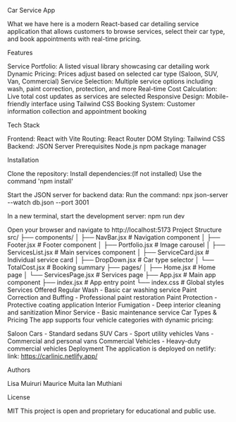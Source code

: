 Car Service App

What we have here is a modern React-based car detailing service application that allows customers to browse services, select their car type, and book appointments with real-time pricing.

Features

Service Portfolio: A listed visual library showcasing car detailing work
Dynamic Pricing: Prices adjust based on selected car type (Saloon, SUV, Van, Commercial)
Service Selection: Multiple service options including wash, paint correction, protection, and more
Real-time Cost Calculation: Live total cost updates as services are selected
Responsive Design: Mobile-friendly interface using Tailwind CSS
Booking System: Customer information collection and appointment booking

Tech Stack

Frontend: React with Vite
Routing: React Router DOM
Styling: Tailwind CSS
Backend: JSON Server
Prerequisites
Node.js
npm package manager

Installation

Clone the repository:
Install dependencies:(If not installed)
Use the command 'npm install'

Start the JSON server for backend data:
Run the command:
npx json-server --watch db.json --port 3001

In a new terminal, start the development server:
npm run dev

Open your browser and navigate to http://localhost:5173
Project Structure
src/
├── components/
│   ├── NavBar.jsx          # Navigation component
│   ├── Footer.jsx          # Footer component
│   ├── Portfolio.jsx       # Image carousel
│   ├── ServicesList.jsx    # Main services component
│   ├── ServiceCard.jsx     # Individual service card
│   ├── DropDown.jsx        # Car type selector
│   └── TotalCost.jsx       # Booking summary
├── pages/
│   ├── Home.jsx            # Home page
│   └── ServicesPage.jsx    # Services page
├── App.jsx                 # Main app component
├── index.jsx              # App entry point
└── index.css              # Global styles
Services Offered
Regular Wash - Basic car washing service
Paint Correction and Buffing - Professional paint restoration
Paint Protection - Protective coating application
Interior Fumigation - Deep interior cleaning and sanitization
Minor Service - Basic maintenance service
Car Types & Pricing
The app supports four vehicle categories with dynamic pricing:

Saloon Cars - Standard sedans
SUV Cars - Sport utility vehicles
Vans - Commercial and personal vans
Commercial Vehicles - Heavy-duty commercial vehicles
Deployment
The application is deployed on netlify:
link: https://carlinic.netlify.app/

Authors

Lisa Muiruri
Maurice Muita
Ian Muthiani

License

MIT
This project is open and proprietary for educational and public use.

